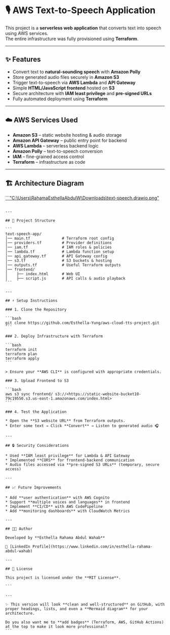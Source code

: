 
# 🎙️ AWS Text-to-Speech Application  

This project is a **serverless web application** that converts text into speech using AWS services.  
The entire infrastructure was fully provisioned using **Terraform**.  

---

## ✨ Features  
- Convert text to **natural-sounding speech** with **Amazon Polly**  
- Store generated audio files securely in **Amazon S3**  
- Trigger text-to-speech via **AWS Lambda** and **API Gateway**  
- Simple **HTML/JavaScript frontend** hosted on **S3**  
- Secure architecture with **IAM least privilege** and **pre-signed URLs**  
- Fully automated deployment using **Terraform**  

---

## ☁️ AWS Services Used  
- **Amazon S3** – static website hosting & audio storage  
- **Amazon API Gateway** – public entry point for backend  
- **AWS Lambda** – serverless backend logic  
- **Amazon Polly** – text-to-speech conversion  
- **IAM** – fine-grained access control  
- **Terraform** – infrastructure as code  

---

## 🏗️ Architecture Diagram  

[```"C:\Users\RahamaEsthellaAbdulW\Downloads\text-speech.drawio.png"](https://github.com/Esthella-Yung/aws-cloud-tts-project/blob/main/text-speech.drawio.png)

````

---

## 📂 Project Structure

```
text-speech-app/
│── main.tf              # Terraform root config
│── providers.tf         # Provider definitions
│── iam.tf               # IAM roles & policies
│── lambda.tf            # Lambda function setup
│── api_gateway.tf       # API Gateway config
│── s3.tf                # S3 buckets & hosting
│── outputs.tf           # Useful Terraform outputs
│── frontend/
│    ├── index.html      # Web UI
│    ├── script.js       # API calls & audio playback
```

---

## ⚡ Setup Instructions

### 1. Clone the Repository

```bash
git clone https://github.com/Esthella-Yung/aws-cloud-tts-project.git
```

### 2. Deploy Infrastructure with Terraform

```bash
terraform init
terraform plan
terraform apply
```

> Ensure your **AWS CLI** is configured with appropriate credentials.

### 3. Upload Frontend to S3

```bash
aws s3 sync frontend/ s3://<https://static-website-bucket10-79c19550.s3.us-east-1.amazonaws.com/index.html>
```

### 4. Test the Application

* Open the **S3 website URL** from Terraform outputs.
* Enter some text → Click **Convert** → Listen to generated audio 🎧

---

## 🔒 Security Considerations

* Used **IAM least privilege** for Lambda & API Gateway
* Implemented **CORS** for frontend-backend communication
* Audio files accessed via **pre-signed S3 URLs** (temporary, secure access)

---

## 📈 Future Improvements

* Add **user authentication** with AWS Cognito
* Support **multiple voices and languages** in frontend
* Implement **CI/CD** with AWS CodePipeline
* Add **monitoring dashboards** with CloudWatch Metrics

---

## 🧑‍💻 Author

Developed by **Esthella Rahama Abdul Wahab**

💼 [LinkedIn Profile](https://www.linkedin.com/in/esthella-rahama-abdul-wahab)

---

## 📜 License

This project is licensed under the **MIT License**.

```

---

✨ This version will look **clean and well-structured** on GitHub, with proper headings, lists, and even a **Mermaid diagram** for your architecture.  

Do you also want me to **add badges** (Terraform, AWS, GitHub Actions) at the top to make it look more professional?
```
